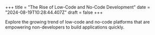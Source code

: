+++
title = "The Rise of Low-Code and No-Code Development"
date = "2024-08-19T10:28:44.407Z"
draft = false
+++

  Explore the growing trend of low-code and no-code platforms that are empowering non-developers to build applications quickly.
        